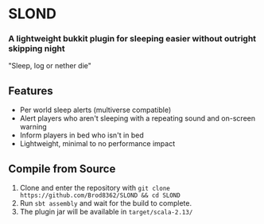 SLOND
=====
### A lightweight bukkit plugin for sleeping easier without outright skipping night

"Sleep, log or nether die"

Features
--------
- Per world sleep alerts (multiverse compatible)
- Alert players who aren't sleeping with a repeating sound and on-screen warning
- Inform players in bed who isn't in bed
- Lightweight, minimal to no performance impact

Compile from Source
-------------------
1. Clone and enter the repository with `git clone https://github.com/Brod8362/SLOND && cd SLOND`
2. Run `sbt assembly` and wait for the build to complete.
3. The plugin jar will be available in `target/scala-2.13/`